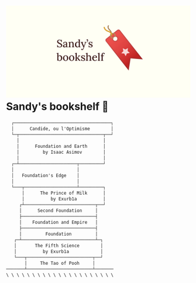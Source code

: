 ![preview](./preview.png)
Sandy\'s bookshelf 📖
====================

      ┌─────────────────────────────────────┐
      │      Candide, ou l'Optimisme        │
      └─┬────────────────────────────────┬──┘
        │                                │
        │      Foundation and Earth      │
        │         by Isaac Asimov        │
        │                                │
      ┌─┴──────────────────────┬─────────┘
      │                        │
      │   Foundation's Edge    │
      │                        │
      └───┬────────────────────┴─────────┐
          │      The Prince of Milk      │
          │          by Exurb1a          │
         ┌┴───────────────────────────┬──┘
         │      Second Foundation     │
         ├────────────────────────────┤
         │    Foundation and Empire   │
         ├────────────────────────────┤
         │         Foundation         │
       ┌─┴────────────────────────────┴─┐
       │       The Fifth Science        │
       │          by Exurb1a            │
       └───┬─────────────────────────┬──┘
           │     The Tao of Pooh     │
    ───────┴─────────────────────────┴───────
    \ \ \ \ \ \ \ \ \ \ \ \ \ \ \ \ \ \ \ \ \
